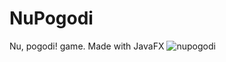 # NuPogodi
Nu, pogodi! game. Made with JavaFX
![nupogodi](https://user-images.githubusercontent.com/44576518/122545704-cfea9200-d036-11eb-936b-75e1b9865970.gif)
